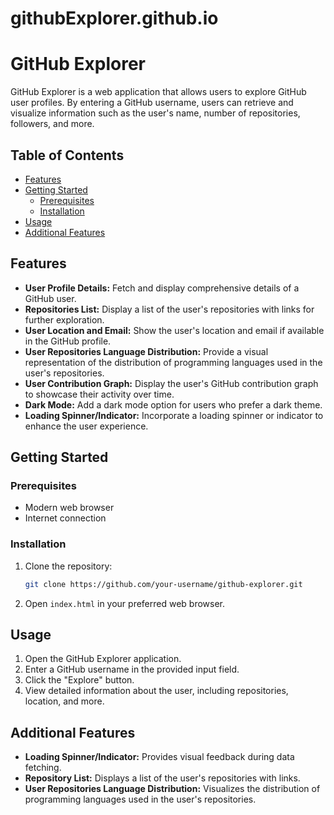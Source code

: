 # githubExplorer.github.io
# GitHub Explorer

GitHub Explorer is a web application that allows users to explore GitHub user profiles. By entering a GitHub username, users can retrieve and visualize information such as the user's name, number of repositories, followers, and more.

## Table of Contents

- [Features](#features)
- [Getting Started](#getting-started)
  - [Prerequisites](#prerequisites)
  - [Installation](#installation)
- [Usage](#usage)
- [Additional Features](#additional-features)


## Features

- **User Profile Details:** Fetch and display comprehensive details of a GitHub user.
- **Repositories List:** Display a list of the user's repositories with links for further exploration.
- **User Location and Email:** Show the user's location and email if available in the GitHub profile.
- **User Repositories Language Distribution:** Provide a visual representation of the distribution of programming languages used in the user's repositories.
- **User Contribution Graph:** Display the user's GitHub contribution graph to showcase their activity over time.
- **Dark Mode:** Add a dark mode option for users who prefer a dark theme.
- **Loading Spinner/Indicator:** Incorporate a loading spinner or indicator to enhance the user experience.

## Getting Started

### Prerequisites

- Modern web browser
- Internet connection

### Installation

1. Clone the repository:

    ```bash
    git clone https://github.com/your-username/github-explorer.git
    ```

2. Open `index.html` in your preferred web browser.

## Usage

1. Open the GitHub Explorer application.
2. Enter a GitHub username in the provided input field.
3. Click the "Explore" button.
4. View detailed information about the user, including repositories, location, and more.

## Additional Features

- **Loading Spinner/Indicator:** Provides visual feedback during data fetching.
- **Repository List:** Displays a list of the user's repositories with links.
- **User Repositories Language Distribution:** Visualizes the distribution of programming languages used in the user's repositories.

